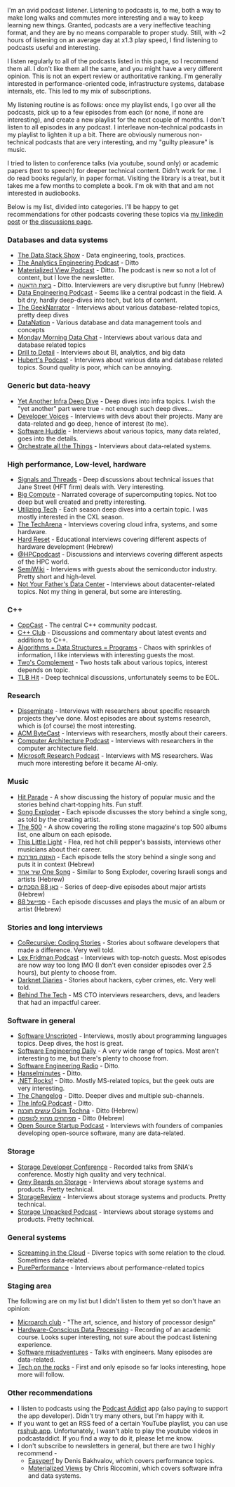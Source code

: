 I'm an avid podcast listener. Listening to podcasts is, to me, both a way to make long walks and commutes more interesting and a way to keep learning new things.
Granted, podcasts are a very ineffective teaching format, and they are by no means comparable to proper study. Still, with ~2 hours of listening on an average day at x1.3 play speed,
I find listening to podcasts useful and interesting.

I listen regularly to all of the podcasts listed in this page, so I recommend them all. I don't like them all the same, and you might have a very different opinion.
This is not an expert review or authoritative ranking. I'm generally interested in performance-oriented code, infrastructure systems, database internals, etc. This led to my mix of subscriptions.

My listening routine is as follows: once my playlist ends, I go over all the podcasts, pick up to a few episodes from each (or none, if none are interesting), and create a new playlist for the next couple of months.
I don't listen to all episodes in any podcast. I interleave non-technical podcasts in my playlist to lighten it up a bit. There are obviously numerous non-technical podcasts that are very interesting,
and my "guilty pleasure" is music.

I tried to listen to conference talks (via youtube, sound only) or academic papers (text to speech) for deeper technical content. Didn't work for me.
I do read books regularly, in paper format. Visiting the library is a treat, but it takes me a few months to complete a book. I'm ok with that and am not interested in audiobooks.

Below is my list, divided into categories. I'll be happy to get recommendations for other podcasts covering these topics via [my linkedin post](https://www.linkedin.com/posts/erangi_podcast-recommendations-activity-7208523669243887616-wKMN) or [the discussions page](https://github.com/erangi/podcasts/discussions).

### Databases and data systems
* [The Data Stack Show](https://datastackshow.com) - Data engineering, tools, practices.
* [The Analytics Engineering Podcast](https://roundup.getdbt.com/s/the-analytics-engineering-podcast) - Ditto
* [Materialized View Podcast](https://materializedview.io/podcast) - Ditto. The podcast is new so not a lot of content, but I love the newsletter.
* [ביצת הדאטה](https://podcasters.spotify.com/pod/show/the-data-swamp) - Ditto. Interviewers are very disruptive but funny (Hebrew)
* [Data Engineering Podcast](https://www.dataengineeringpodcast.com) - Seems like a central podcast in the field. A bit dry, hardly deep-dives into tech, but lots of content.
* [The GeekNarrator](https://www.geeknarrator.com/podcast) - Interviews about various database-related topics, pretty deep dives
* [DataNation](https://host.alexmercedpodcast.com/series/datanation/) - Various database and data management tools and concepts
* [Monday Morning Data Chat](https://podcasters.spotify.com/pod/show/ternary-data) - Interviews about various data and database related topics
* [Drill to Detail](https://www.rittmananalytics.com/drilltodetail/) - Interviews about BI, analytics, and big data
* [Hubert's Podcast](https://hubertdulay.substack.com/podcast) - Interviews about various data and database related topics. Sound quality is poor, which can be annoying.

### Generic but data-heavy
* [Yet Another Infra Deep Dive](https://podcasters.spotify.com/pod/show/yet-another-infra) - Deep dives into infra topics. I wish the "yet another" part were true - not enough such deep dives...
* [Developer Voices](https://pod.link/developer-voices) - Interviews with devs about their projects. Many are data-related and go deep, hence of interest (to me). 
* [Software Huddle](http://softwarehuddle.com/) - Interviews about various topics, many data related, goes into the details.
* [Orchestrate all the Things](https://linkeddataorchestration.com/orchestrate-all-the-things/podcast/) - Interviews about data-related systems.

### High performance, Low-level, hardware
* [Signals and Threads](https://signals-threads.simplecast.com) - Deep discussions about technical issues that Jane Street (HFT firm) deals with. Very interesting.
* [Big Compute](https://www.bigcompute.org/podcast/) - Narrated coverage of supercomputing topics. Not too deep but well created and pretty interesting.
* [Utilizing Tech](https://www.utilizingtech.com) - Each season deep dives into a certain topic. I was mostly interested in the CXL season.
* [The TechArena](https://rss.com/podcasts/techarena) - Interviews covering cloud infra, systems, and some hardware.
* [Hard Reset](https://www.hardreset.co.il) - Educational interviews covering different aspects of hardware development (Hebrew)
* [@HPCpodcast](https://orionx.net/category/hpc-podcast/) - Discussions and interviews covering different aspects of the HPC world.
* [SemiWiki](https://semiwiki.com/series/semiwiki-com/) - Interviews with guests about the semiconductor industry. Pretty short and high-level.
* [Not Your Father's Data Center](https://www.compassdatacenters.com/resources/not-your-fathers-data-center/) - Interviews about datacenter-related topics. Not my thing in general, but some are interesting.

### C++
* [CppCast](https://cppcast.com) - The central C++ community podcast.
* [C++ Club](https://redcircle.com/shows/cppclub) - Discussions and commentary about latest events and additions to C++.
* [Algorithms + Data Structures = Programs](https://adspthepodcast.com/) - Chaos with sprinkles of information, I like interviews with interesting guests the most.
* [Two's Complement](https://www.twoscomplement.org) - Two hosts talk about various topics, interest depends on topic.
* [TLB Hit](https://tlbh.it) - Deep technical discussions, unfortunately seems to be EOL.

### Research
* [Disseminate](https://shows.acast.com/disseminate) - Interviews with researchers about specific research projects they've done. Most episodes are about systems research, which is (of course) the most interesting.
* [ACM ByteCast](https://acmbytecast.podbean.com) - Interviews with researchers, mostly about their careers.
* [Computer Architecture Podcast](https://comparchpodcast.podbean.com) - Interviews with researchers in the computer architecture field.
* [Microsoft Research Podcast](http://blubrry.com/microsoftresearch/) - Interviews with MS researchers. Was much more interesting before it became AI-only.

### Music
* [Hit Parade](https://slate.com/podcasts/hit-parade) - A show discussing the history of popular music and the stories behind chart-topping hits. Fun stuff.
* [Song Exploder](http://www.songexploder.net) - Each episode discusses the story behind a single song, as told by the creating artist.
* [The 500](https://www.nextchapterpodcasts.com/the500podcast) - A show covering the rolling stone magazine's top 500 albums list, one album on each episode.
* [This Little Light](https://www.audacy.com/podcast/this-little-light-e599b) - Flea, red hot chili pepper's bassists, interviews other musicians about their career.
* [האזנה מודרכת](https://glz.co.il/%D7%92%D7%9C%D7%92%D7%9C%D7%A6/%D7%AA%D7%95%D7%9B%D7%A0%D7%99%D7%95%D7%AA/%D7%94%D7%90%D7%96%D7%A0%D7%94-%D7%9E%D7%95%D7%93%D7%A8%D7%9B%D7%AA) - Each episode tells the story behind a single song and puts it in context (Hebrew)
* [שיר אחד One Song](https://www.kan.org.il/content/kan/podcasts/p-8131/) - Similar to Song Exploder, covering Israeli songs and artists (Hebrew)
* [כאן 88 הסכתים](https://www.kan.org.il/content/kan/podcasts/kan88/) - Series of deep-dive episodes about major artists (Hebrew)
* [ספיישל 88](https://www.kan.org.il/content/kan/podcasts/p-8199/) - Each episode discusses and plays the music of an album or artist (Hebrew)

### Stories and long interviews
* [CoRecursive: Coding Stories](http://corecursive.com) - Stories about software developers that made a difference. Very well told.
* [Lex Fridman Podcast](https://lexfridman.com/) - Interviews with top-notch guests. Most episodes are now way too long IMO (I don't even consider episodes over 2.5 hours), but plenty to choose from.
* [Darknet Diaries](https://darknetdiaries.com/) - Stories about hackers, cyber crimes, etc. Very well told.
* [Behind The Tech](http://sites.libsyn.com/121695/site) - MS CTO interviews researchers, devs, and leaders that had an impactful career.

### Software in general
* [Software Unscripted](https://feeds.acast.com/public/shows/software-unscripted) - Interviews, mostly about programming languages topics. Deep dives, the host is great.
* [Software Engineering Daily](https://softwareengineeringdaily.com/) - A very wide range of topics. Most aren't interesting to me, but there's plenty to choose from.
* [Software Engineering Radio](https://www.se-radio.net) - Ditto.
* [Hanselminutes](https://www.hanselminutes.com) - Ditto.
* [.NET Rocks!](http://www.dotnetrocks.com) - Ditto. Mostly MS-related topics, but the geek outs are very interesting.
* [The Changelog](https://changelog.com/podcast) - Ditto. Deeper dives and multiple sub-channels.
* [The InfoQ Podcast](https://www.infoq.com/the-infoq-podcast/) - Ditto.
* [עושים תוכנה Osim Tochna](https://www.osimhistoria.com/software) - Ditto (Hebrew)
* [מפתחים מחוץ לקופסה](https://outside-the-box.buzzsprout.com) - Ditto (Hebrew)
* [Open Source Startup Podcast](https://oss-startup-podcast.launchnotes.io) - Interviews with founders of companies developing open-source software, many are data-related.

### Storage
* [Storage Developer Conference](https://www.sniadeveloper.org/podcasts) - Recorded talks from SNIA's conference. Mostly high quality and very technical.
* [Grey Beards on Storage](https://greybeardsonstorage.com) - Interviews about storage systems and products. Pretty technical.
* [StorageReview](https://www.storagereview.com/podcast) - Interviews about storage systems and products. Pretty technical.
* [Storage Unpacked Podcast](https://unpacked.network/) - Interviews about storage systems and products. Pretty technical.

### General systems
* [Screaming in the Cloud](https://screaminginthecloud.com) - Diverse topics with some relation to the cloud. Sometimes data-related.
* [PurePerformance](https://www.spreaker.com/show/pureperformance) - Interviews about performance-related topics

### Staging area
The following are on my list but I didn't listen to them yet so don't have an opinion:
* [Microarch club](https://microarch.club/) - "The art, science, and history of processor design"
* [Hardware-Conscious Data Processing](https://podcasts.apple.com/gb/podcast/hardware-conscious-data-processing-st-2023-tele-task/id1686065618) - Recording of an academic course. Looks super interesting, not sure about the podcast listening experience.
* [Software misadventures](https://softwaremisadventures.com/) - Talks with engineers. Many episodes are data-related.
* [Tech on the rocks](https://techontherocks.show/) - First and only episode so far looks interesting, hope more will follow.

### Other recommendations
* I listen to podcasts using the [Podcast Addict](https://podcastaddict.com) app (also paying to support the app developer). Didn't try many others, but I'm happy with it.
* If you want to get an RSS feed of a certain YouTube playlist, you can use [rsshub.app](https://rsshub.app/youtube/playlist/YOURPLAYLISTIDHERE). Unfortunately, I wasn't able to play the youtube videos in podcastaddict. If you find a way to do it, please let me know.
* I don't subscribe to newsletters in general, but there are two I highly recommend -
  * [Easyperf](https://easyperf.net) by Denis Bakhvalov, which covers performance topics.
  * [Materialized Views](https://materializedview.io/) by Chris Riccomini, which covers software infra and data systems.
    
